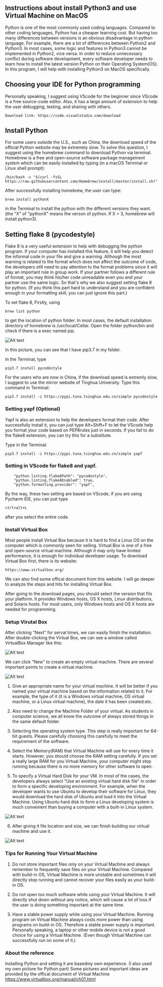## Instructions about install Python3 and use Virtual Machine on MacOS

Python is one of the most commonly used coding languages. Compared to other coding languages, Python has a cheaper learning cost. But having too many differences between versions is an obvious disadvantage in python language. For example, there are a lot of differences between Python2 and Python3. In most cases, some logic and features in Python3 cannot be implemented in Python2, vice versa. In order to reduce unnecessary conflict during software development, every software developer needs to learn how to install the latest version Python on their Operating System(OS).
In this program, I will help with installing Python3 on MacOS specifically.

## Choosing your IDE for Python programming
Personally speaking, I suggest using VScode for the beginner since VScode is a free source-code editor. Also, it has a large amount of extension to help the user debugging, testing, and sharing with others. 
```
Download link: https://code.visualstudio.com/download
```



## Install Python
For some users outside the U.S., such as China, the download speed of the official Python website may be extremely slow. To solve this question, I suggest using the homebrew command to download Python via terminal. Homebrew is a free and open-source software package management system which can be easily installed by typing (in a macOS Terminal or Linux shell prompt):
```
/bin/bash -c "$(curl -fsSL https://raw.githubusercontent.com/Homebrew/install/master/install.sh)"
```
After successfully installing homebrew, the user can type:
```
brew install pythonX
```
in the Terminal to install the python with the different versions they want. (the "X" of "pythonX" means the verson of python. If X = 3, homebrew will install python3).

## Setting flake 8 (pycodestyle)
Flake 8 is a very useful extension to help with debugging the python program. If your computer has installed this feature, it will help you detect the informal code in your file and give a warning. Although the most warning is related to the format which does not affect the outcome of code, the developers still need to pay attention to the format problems since it will play an important rule in group work. If your partner follows a different rule of format, you may think his/her code unreadable even you and your partner use the same logic. So that's why we also suggest setting flake 8 for python. (If you think this part hard to understand and you are confident enough in your formatting skill, you can just ignore this part.)


To set flake 8, Firstly, using 
```
brew list python
``` 
to get the location of python folder. In most cases, the default installation directory of homebrew is /usr/local/Cellar.
Open the folder python/bin and check if there is a exec named pip.

![Alt text](https://github.com/zhaoyh00/UWP/blob/master/img/img1.png)

In this picture, you can see that I have pip3.7 in my folder.

In the Terminal, type
```
pip3.7 install pycodestyle
```
For the users who are now in China, if the download speed is extremly slow, I suggest to use the mirror website of Tinghua University.
Type this command in Terminal:
```
pip3.7 install -i https://pypi.tuna.tsinghua.edu.cn/simple pycodestyle
```

### Setting yapf (Optional)
Yapf is also an extension to help the developers format their code. After successfully install it, you can just type Alt+Shift+F to let the VScode help you format your code based on PEP8rules just in seconds. If you fail to do the flake8 extension, you can try this for a substitute.


Type in the Terminal:
```
pip3.7 install -i https://pypi.tuna.tsinghua.edu.cn/simple yapf

```


### Setting in VScode for flake8 and yapf.
```
    "python.linting.flake8Path": "pycodestyle",
    "python.linting.flake8Enabled": true,
    "python.formatting.provider": "yapf",

```

By the way, these two setting are based on VScode, if you are using Pycharm IDE, you can just type
```
ctrl+alt+L
```
after you select the entire code.



### Install Virtual Box
Most people install Virtual Box because it is hard to find a Linux OS on the computer which is commonly seen for selling. Virtual Box is one of a free and open-source virtual machine. Although it may only have limited performance, it is enough for individual developer usage. 
To download Virtual Box first, there is its website: 
```
https://www.virtualbox.org/
```
We can also find some offical document from this website. I will go deeper to analyze the steps and hits for installing Virtual Box.

After going to the download pages, you should select the version that fits your platform. It provides Windows hosts, OS X hosts, Linux distributions, and Solaris hosts. For most users, only Windows hosts and OS X hosts are needed for programming. 


### Setup Virutal Box
After clicking "Next" for serval times, we can easily finish the installation. After double-clicking the Virtual Box, we can see a window called VirtualBox Manager like this:

![Alt text](https://github.com/zhaoyh00/UWP/blob/master/img/img5.png)


We can click "New" to create an empty virtual machine. 
There are several important points to create a virtual machine.

![Alt text](https://github.com/zhaoyh00/UWP/blob/master/img/img2.png)

1. Give an appropriate name for your virtual machine. It will be better if you named your virtual machine based on the information related to it. For example, the type of it (it is a Windows virtual machine, OS virtual machine, or a Linux virtual machine), the date it has been created.etc.

2. Also need to change the Machine Folder of your virtual. As students in computer science, we all know the outcome of always stored things in the same default folder. 

3. Selecting the operating system type. This step is really important for 64-bit guests. Please carefully choosing this carefully to meet the requirement of the software.

4. Select the Memory(RAM) that Virtual Machine will use for every time it starts. However, you should choose the RAM setting carefully. If you set a really large RAM for you Virtual Machine, your computer might stop running because there is no more memory for other software to open.

5. To specify a Virtual Hard Disk for your VM. In most of the cases, the developers always select "Use an existing virtual hard disk file" in order to form a specific developing environment. For example, when the developer wants to use Ubuntu to develop their software for Linux, they would download the hard disk of Ubuntu and load it into the Virtual Machine. Using Ubuntu hard disk to form a Linux developing system is much convenient than buying a computer with a built-in Linux system.

![Alt text](https://github.com/zhaoyh00/UWP/blob/master/img/img3.png)

6. After giving it file location and size, we can finish building our virtual machine and use it.

![Alt text](https://github.com/zhaoyh00/UWP/blob/master/img/img4.png)


### Tips for Running Your Virtual Machine
1. Do not store important files only on your Virtual Machine and always remember to frequently save files on your Virtual Machine. Compared with build-in OS, Virtual Machine is more unstable and sometimes it will directly stop running and cannot recover your files easily as your build-in OS.

2. Do not open too much software while using your Virtual Machine. It will directly shut down without any notice, which will cause a lot of loss if the user is doing something important at the same time.

3. Have a stable power supply while using your Virtual Machine. Running program on Virtual Machine always costs more power than using programs on build-in OS. Therefore a stable power supply is important. Personally speaking, a laptop or other mobile device is not a good choice for using a Virtual Machine. (Even though Virtual Machine can successfully run on some of it.)

### About the reference
Installing Python and setting it are basedmy own experience. (I also used my own picture for Python part)
Some pictures and important ideas are provided by the offical document of Virtual Machine https://www.virtualbox.org/manual/ch01.html 